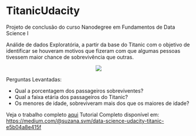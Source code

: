 # TitanicUdacity
Projeto de conclusão do curso Nanodegree em Fundamentos de Data Science I

Análide de dados Exploratória, a partir da base do Titanic com o objetivo de identificar se houveram motivos que fizeram com que algumas pessoas tivessem maior chance de sobrevivência que outras.
<p align="center">
   <img src="https://github.com/suzanasvm/TitanicUdacity/blob/master/titanic.jpg"> 
</p>
Perguntas Levantadas:

- Qual a porcentagem dos passageiros sobreviventes?
- Qual a faixa etária dos passageiros do Titanic?
- Os menores de idade, sobreviveram mais dos que os maiores de idade?

Veja o trabalho completo [aqui](https://github.com/suzanasvm/TitanicUdacity/blob/master/Titanic-Udacity_SuzanaMota.ipynb)
Tutorial Completo disponível em: https://medium.com/@suzana.svm/data-science-udacity-titanic-e5b04a8e415f
